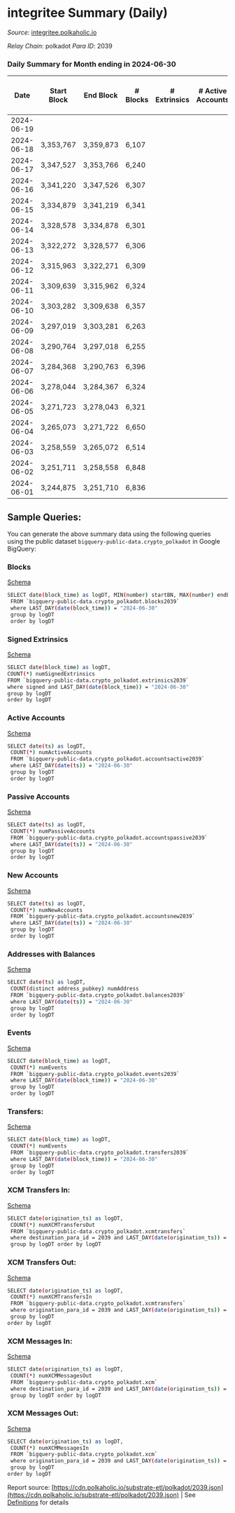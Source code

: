 # integritee Summary (Daily)

_Source_: [integritee.polkaholic.io](https://integritee.polkaholic.io)

*Relay Chain*: polkadot
*Para ID*: 2039



### Daily Summary for Month ending in 2024-06-30


| Date    | Start Block | End Block | # Blocks | # Extrinsics | # Active Accounts | # Passive Accounts | # New Accounts | # Addresses | # Events  | # Transfers ($USD) | # XCM Transfers In ($USD) | # XCM Transfers Out ($USD) | # XCM In | # XCM Out | Issues |
|---------|-------------|-----------|----------|--------------|-------------------|--------------------|----------------|-------------|-----------|--------------------|---------------------------|----------------------------|----------|-----------|--------|
| 2024-06-19 |  |  |  |  |  |  |  |  |  |   |   |   |  |  |  |
| 2024-06-18 | 3,353,767 | 3,359,873 | 6,107 |  |  |  |  | 4 | 12,214 |   |   |   |  |  |  |
| 2024-06-17 | 3,347,527 | 3,353,766 | 6,240 |  |  |  |  | 4 | 12,480 |   |   |   |  |  |  |
| 2024-06-16 | 3,341,220 | 3,347,526 | 6,307 |  |  |  |  | 4 | 12,614 |   |   |   |  |  |  |
| 2024-06-15 | 3,334,879 | 3,341,219 | 6,341 |  |  |  |  | 4 | 12,682 |   |   |   |  |  |  |
| 2024-06-14 | 3,328,578 | 3,334,878 | 6,301 |  |  |  |  | 4 | 12,602 |   |   |   |  |  |  |
| 2024-06-13 | 3,322,272 | 3,328,577 | 6,306 |  |  |  |  | 4 | 12,615 |   |   |   |  |  |  |
| 2024-06-12 | 3,315,963 | 3,322,271 | 6,309 |  |  |  |  | 4 | 12,618 |   |   |   |  |  |  |
| 2024-06-11 | 3,309,639 | 3,315,962 | 6,324 |  |  |  |  | 4 | 12,648 |   |   |   |  |  |  |
| 2024-06-10 | 3,303,282 | 3,309,638 | 6,357 |  |  |  |  | 4 | 12,714 |   |   |   |  |  |  |
| 2024-06-09 | 3,297,019 | 3,303,281 | 6,263 |  |  |  |  | 4 | 12,526 |   |   |   |  |  |  |
| 2024-06-08 | 3,290,764 | 3,297,018 | 6,255 |  |  |  |  | 4 | 12,510 |   |   |   |  |  |  |
| 2024-06-07 | 3,284,368 | 3,290,763 | 6,396 |  |  |  |  | 4 | 12,792 |   |   |   |  |  |  |
| 2024-06-06 | 3,278,044 | 3,284,367 | 6,324 |  |  |  |  | 4 | 12,651 |   |   |   |  |  |  |
| 2024-06-05 | 3,271,723 | 3,278,043 | 6,321 |  |  |  |  | 4 | 12,642 |   |   |   |  |  |  |
| 2024-06-04 | 3,265,073 | 3,271,722 | 6,650 |  |  |  |  | 4 | 13,300 |   |   |   |  |  |  |
| 2024-06-03 | 3,258,559 | 3,265,072 | 6,514 |  |  |  |  | 4 | 13,028 |   |   |   |  |  |  |
| 2024-06-02 | 3,251,711 | 3,258,558 | 6,848 |  |  |  |  | 4 | 13,696 |   |   |   |  |  |  |
| 2024-06-01 | 3,244,875 | 3,251,710 | 6,836 |  |  |  |  | 4 | 13,672 |   |   |   |  |  |  |

## Sample Queries:
You can generate the above summary data using the following queries using the public dataset `bigquery-public-data.crypto_polkadot` in Google BigQuery:


### Blocks 

[Schema](https://github.com/colorfulnotion/substrate-etl/blob/main/schema/blocks.json)

```bash
SELECT date(block_time) as logDT, MIN(number) startBN, MAX(number) endBN, COUNT(*) numBlocks 
 FROM `bigquery-public-data.crypto_polkadot.blocks2039`  
 where LAST_DAY(date(block_time)) = "2024-06-30" 
 group by logDT 
 order by logDT
```

### Signed Extrinsics 

[Schema](https://github.com/colorfulnotion/substrate-etl/blob/main/schema/extrinsics.json)

```bash
SELECT date(block_time) as logDT, 
COUNT(*) numSignedExtrinsics 
FROM `bigquery-public-data.crypto_polkadot.extrinsics2039`  
where signed and LAST_DAY(date(block_time)) = "2024-06-30" 
group by logDT 
order by logDT
```

### Active Accounts 

[Schema](https://github.com/colorfulnotion/substrate-etl/blob/main/schema/accountsactive.json)

```bash
SELECT date(ts) as logDT, 
 COUNT(*) numActiveAccounts 
 FROM `bigquery-public-data.crypto_polkadot.accountsactive2039` 
 where LAST_DAY(date(ts)) = "2024-06-30" 
 group by logDT 
 order by logDT
```

### Passive Accounts 

[Schema](https://github.com/colorfulnotion/substrate-etl/blob/main/schema/accountspassive.json)

```bash
SELECT date(ts) as logDT, 
 COUNT(*) numPassiveAccounts 
 FROM `bigquery-public-data.crypto_polkadot.accountspassive2039` 
 where LAST_DAY(date(ts)) = "2024-06-30" 
 group by logDT 
 order by logDT
```

### New Accounts 

[Schema](https://github.com/colorfulnotion/substrate-etl/blob/main/schema/accountsnew.json)

```bash
SELECT date(ts) as logDT, 
 COUNT(*) numNewAccounts 
 FROM `bigquery-public-data.crypto_polkadot.accountsnew2039` 
 where LAST_DAY(date(ts)) = "2024-06-30" 
 group by logDT
 order by logDT
```

### Addresses with Balances 

[Schema](https://github.com/colorfulnotion/substrate-etl/blob/main/schema/balances.json)

```bash
SELECT date(ts) as logDT,
 COUNT(distinct address_pubkey) numAddress 
 FROM `bigquery-public-data.crypto_polkadot.balances2039` 
 where LAST_DAY(date(ts)) = "2024-06-30" 
 group by logDT 
 order by logDT
```

### Events 

[Schema](https://github.com/colorfulnotion/substrate-etl/blob/main/schema/events.json)

```bash
SELECT date(block_time) as logDT, 
 COUNT(*) numEvents 
 FROM `bigquery-public-data.crypto_polkadot.events2039` 
 where LAST_DAY(date(block_time)) = "2024-06-30" 
 group by logDT 
 order by logDT
```

### Transfers:

[Schema](https://github.com/colorfulnotion/substrate-etl/blob/main/schema/transfers.json)

```bash
SELECT date(block_time) as logDT, 
 COUNT(*) numEvents 
 FROM `bigquery-public-data.crypto_polkadot.transfers2039` 
 where LAST_DAY(date(block_time)) = "2024-06-30" 
 group by logDT 
 order by logDT
```

### XCM Transfers In: 

[Schema](https://github.com/colorfulnotion/substrate-etl/blob/main/schema/xcmtransfers.json)

```bash
SELECT date(origination_ts) as logDT, 
 COUNT(*) numXCMTransfersOut 
 FROM `bigquery-public-data.crypto_polkadot.xcmtransfers` 
 where destination_para_id = 2039 and LAST_DAY(date(origination_ts)) = "2024-06-30" 
 group by logDT order by logDT
```

### XCM Transfers Out: 

[Schema](https://github.com/colorfulnotion/substrate-etl/blob/main/schema/xcmtransfers.json)

```bash
SELECT date(origination_ts) as logDT, 
 COUNT(*) numXCMTransfersIn 
 FROM `bigquery-public-data.crypto_polkadot.xcmtransfers` 
 where origination_para_id = 2039 and LAST_DAY(date(origination_ts)) = "2024-06-30" 
 group by logDT 
order by logDT
```

### XCM Messages In: 

[Schema](https://github.com/colorfulnotion/substrate-etl/blob/main/schema/xcm.json)

```bash
SELECT date(origination_ts) as logDT, 
 COUNT(*) numXCMMessagesOut 
 FROM `bigquery-public-data.crypto_polkadot.xcm` 
 where destination_para_id = 2039 and LAST_DAY(date(origination_ts)) = "2024-06-30" 
 group by logDT order by logDT
```

### XCM Messages Out: 

[Schema](https://github.com/colorfulnotion/substrate-etl/blob/main/schema/xcm.json)

```bash
SELECT date(origination_ts) as logDT, 
 COUNT(*) numXCMMessagesIn 
 FROM `bigquery-public-data.crypto_polkadot.xcm` 
 where origination_para_id = 2039 and LAST_DAY(date(origination_ts)) = "2024-06-30" 
 group by logDT 
order by logDT
```


Report source: [https://cdn.polkaholic.io/substrate-etl/polkadot/2039.json](https://cdn.polkaholic.io/substrate-etl/polkadot/2039.json) | See [Definitions](/DEFINITIONS.md) for details
